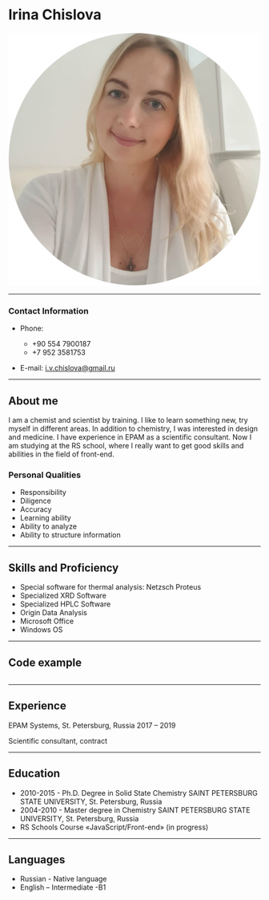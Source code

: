 # **Irina Chislova**

![Foto](img\IMG-20220927-WA0002-round.png)

---

### **Contact Information**

- Phone:

  - +90 554 7900187
  - +7 952 3581753

- E-mail: i.v.chislova@gmail.ru

---

## About me

I am a chemist and scientist by training. I like to learn something new, try myself in different areas. In addition to chemistry, I was interested in design and medicine. I have experience in EPAM as a scientific consultant. Now I am studying at the RS school, where I really want to get good skills and abilities in the field of front-end.

### Personal Qualities

- Responsibility
- Diligence
- Accuracy
- Learning ability
- Ability to analyze
- Ability to structure information

---

## Skills and Proficiency

- Special software for thermal analysis: Netzsch Proteus
- Specialized XRD Software
- Specialized HPLC Software
- Origin Data Analysis
- Microsoft Office
- Windows OS

---

## Code example

```In progress...

```

---

## Experience

EPAM Systems, St. Petersburg, Russia 2017 – 2019

Scientific consultant, contract

---

## Education

- 2010-2015 - Ph.D. Degree in Solid State Chemistry SAINT PETERSBURG STATE UNIVERSITY, St. Petersburg, Russia
- 2004-2010 - Master degree in Chemistry SAINT PETERSBURG STATE UNIVERSITY, St. Petersburg, Russia
- RS Schools Course «JavaScript/Front-end» (in progress)

---

## Languages

- Russian - Native language
- English – Intermediate -B1
